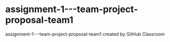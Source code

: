 # assignment-1---team-project-proposal-team1
assignment-1---team-project-proposal-team1 created by GitHub Classroom
